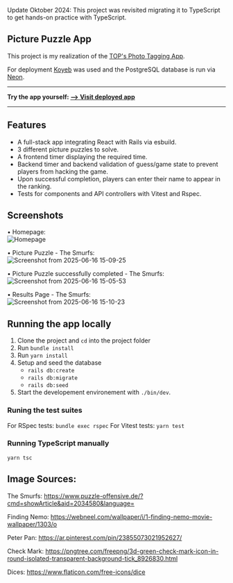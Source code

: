 Update Oktober 2024: This project was revisited migrating it to TypeScript to get hands-on practice with TypeScript.

## Picture Puzzle App
This project is my realization of the [TOP's Photo Tagging App](https://zippy-velma-picture-puzzle-678a8073.koyeb.app/).

For deployment [Koyeb](https://www.koyeb.com/) was used and the PostgreSQL database is run via [Neon](https://neon.com/).
___
<strong>Try the app yourself: [--> Visit deployed app](https://zippy-velma-picture-puzzle-678a8073.koyeb.app/)</strong>
___

## Features
  -	A full-stack app integrating React with Rails via esbuild.
  -	3 different picture puzzles to solve.
  -	A frontend timer displaying the required time.
  -	Backend timer and backend validation of guess/game state to prevent players from hacking the game.
  -	Upon successful completion, players can enter their name to appear in the ranking.
  -	Tests for components and API controllers with Vitest and Rspec.

## Screenshots
•	Homepage:  
![Homepage](https://github.com/user-attachments/assets/a9e05ff3-ec94-4dd5-896a-62efa280c39b)

•	Picture Puzzle - The Smurfs:  
![Screenshot from 2025-06-16 15-09-25](https://github.com/user-attachments/assets/dbfe832d-a03a-4c82-92a8-39e4ede67921)

•	Picture Puzzle successfully completed - The Smurfs: 
![Screenshot from 2025-06-16 15-05-53](https://github.com/user-attachments/assets/0de1ff55-662f-45ef-8090-7fb60ccd61c5)

•	Results Page - The Smurfs:  
![Screenshot from 2025-06-16 15-10-23](https://github.com/user-attachments/assets/db9c8def-e4f9-4ff6-a36b-8ba7bd300f90)


## Running the app locally
1. Clone the project and `cd` into the project folder
2. Run `bundle install`
3. Run `yarn install`
4. Setup and seed the database
    - `rails db:create`
    - `rails db:migrate`
    - `rails db:seed`
5. Start the developement environement with `./bin/dev`.

  ### Runing the test suites
  For RSpec tests: `bundle exec rspec`
  For Vitest tests: `yarn test`
  
  ### Running TypeScript manually
  `yarn tsc`

## Image Sources:
The Smurfs:
https://www.puzzle-offensive.de/?cmd=showArticle&aid=2034580&language=

Finding Nemo:
https://webneel.com/wallpaper/i/1-finding-nemo-movie-wallpaper/1303/o

Peter Pan:
https://ar.pinterest.com/pin/23855073021952627/

Check Mark:
https://pngtree.com/freepng/3d-green-check-mark-icon-in-round-isolated-transparent-background-tick_8926830.html

Dices:
https://www.flaticon.com/free-icons/dice

